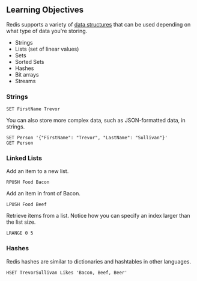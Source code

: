 ## Learning Objectives

Redis supports a variety of [data structures](https://redis.io/topics/data-types-intro) that can be used depending on what type of data you're storing.

* Strings
* Lists (set of linear values)
* Sets
* Sorted Sets
* Hashes
* Bit arrays
* Streams

### Strings

```
SET FirstName Trevor
```

You can also store more complex data, such as JSON-formatted data, in strings.

```
SET Person '{"FirstName": "Trevor", "LastName": "Sullivan"}'
GET Person
```

### Linked Lists

Add an item to a new list.

```
RPUSH Food Bacon
```

Add an item in front of Bacon.

```
LPUSH Food Beef
```

Retrieve items from a list. Notice how you can specify an index larger than the list size.

```
LRANGE 0 5
```

### Hashes

Redis hashes are similar to dictionaries and hashtables in other languages.

```
HSET TrevorSullivan Likes 'Bacon, Beef, Beer'
```